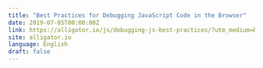 ```yaml
---
title: "Best Practices for Debugging JavaScript Code in the Browser"
date: 2019-07-05T00:00:00Z
link: https://alligator.io/js/debugging-js-best-practices/?utm_medium=RSS&utm_source=news.12bit.vn
site: alligator.io
language: English
draft: false
---
```

